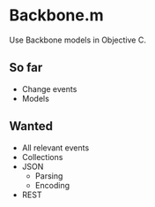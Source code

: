 Backbone.m
==========

Use Backbone models in Objective C.

So far
------
* Change events
* Models

Wanted
------
* All relevant events
* Collections
* JSON
  * Parsing
  * Encoding
* REST
